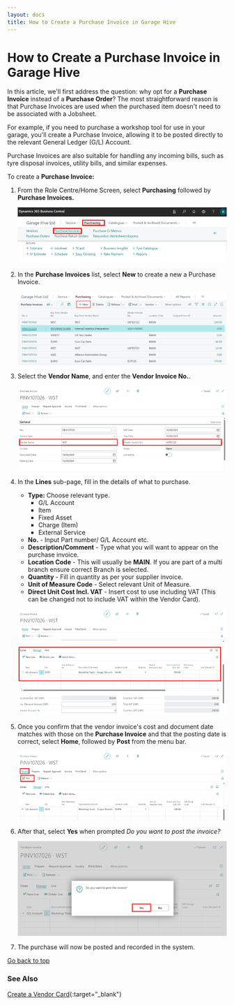 ```yaml
---
layout: docs
title: How to Create a Purchase Invoice in Garage Hive
---
```


<a name="top"></a>

# How to Create a Purchase Invoice in Garage Hive
In this article, we'll first address the question: why opt for a **Purchase Invoice** instead of a **Purchase Order**? The most straightforward reason is that Purchase Invoices are used when the purchased item doesn't need to be associated with a Jobsheet. 

For example, if you need to purchase a workshop tool for use in your garage, you'll create a Purchase Invoice, allowing it to be posted directly to the relevant General Ledger (G/L) Account. 

Purchase Invoices are also suitable for handling any incoming bills, such as tyre disposal invoices, utility bills, and similar expenses.

To create a **Purchase Invoice:**
1. From the Role Centre/Home Screen, select **Purchasing** followed by **Purchase Invoices.**   

   ![](media/garagehive-create-a-purchase-invoice1.png)

2. In the **Purchase Invoices** list, select **New** to create a new a Purchase Invoice.

   ![](media/garagehive-create-a-purchase-invoice2.png)

3. Select the **Vendor Name**, and enter the **Vendor Invoice No.**.

   ![](media/garagehive-create-a-purchase-invoice3.png)

4. In the **Lines** sub-page, fill in the details of what to purchase. 
   - **Type:** Choose relevant type.
     - G/L Account
     - Item
     - Fixed Asset
     - Charge (Item)
     - External Service 
   - **No.** - Input Part number/ G/L Account etc.
   - **Description/Comment** - Type what you will want to appear on the purchase invoice.
   - **Location Code** - This will usually be **MAIN**. If you are part of a multi branch ensure correct Branch is selected.
   - **Quantity** - Fill in quantity as per your supplier invoice.
   - **Unit of Measure Code** - Select relevant Unit of Measure.
   - **Direct Unit Cost Incl. VAT** - Insert cost to use including VAT (This can be changed not to include VAT within the Vendor Card). 

   ![](media/garagehive-create-a-purchase-invoice4.png)

5. Once you confirm that the vendor invoice's cost and document date matches with those on the **Purchase Invoice** and that the posting date is correct, select **Home**, followed by **Post** from the menu bar.

   ![](media/garagehive-create-a-purchase-invoice5.png)

6. After that, select **Yes** when prompted *Do you want to post the invoice?* 

   ![](media/garagehive-create-a-purchase-invoice6.png)

7. The purchase will now be posted and recorded in the system.  


[Go back to top](#top)

### See Also 

[Create a Vendor Card](/docs/garagehive-create-a-vendor-card.html "Create a Vendor Card"){:target="_blank"} 
